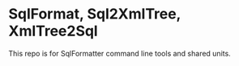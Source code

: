 # SqlFormat, Sql2XmlTree, XmlTree2Sql
This repo is for SqlFormatter command line tools and shared units.

